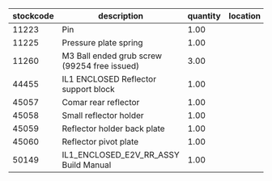 |stockcode|description|quantity|location|
|---------|-----------|--------|--------|
|11223|Pin|1.00||
|11225|Pressure plate spring|1.00||
|11260|M3 Ball ended grub screw (99254 free issued)|3.00||
|44455|IL1 ENCLOSED Reflector support block|1.00||
|45057|Comar rear reflector|1.00||
|45058|Small reflector holder|1.00||
|45059|Reflector holder back plate|1.00||
|45060|Reflector pivot plate|1.00||
|50149|IL1_ENCLOSED_E2V_RR_ASSY Build Manual|1.00||
